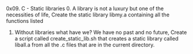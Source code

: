 0x09. C - Static libraries
0. A library is not a luxury but one of the necessities of life, Create the static library libmy.a containing all the functions listed
1. Without libraries what have we? We have no past and no future, Create a script called create_static_lib.sh that creates a static library called liball.a from all the .c files that are in the current directory.
